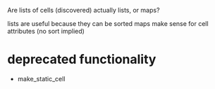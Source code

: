 Are lists of cells (discovered) actually lists, or maps?

lists are useful because they can be sorted
maps make sense for cell attributes (no sort implied)


# deprecated functionality

- make_static_cell
